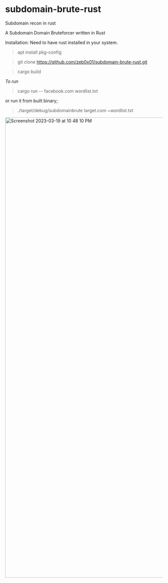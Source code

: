 # subdomain-brute-rust
Subdomain recon in rust

A Subdomain Domain Bruteforcer written in Rust

Installation: 
Need to have rust installed in your system. 

> apt install pkg-config

> git clone https://github.com/zeb0x01/subdomain-brute-rust.git

> cargo build


*To run*

> cargo run -- facebook.com wordlist.txt

or run it from built binary;

> ./target/debug/subdomainbrute target.com ~wordlist.txt


<img width="1470" alt="Screenshot 2023-03-19 at 10 48 10 PM" src="https://user-images.githubusercontent.com/77236545/226194799-9d6f3a21-d40f-4b0c-9d41-56ac01a9a334.png">
